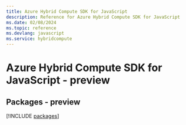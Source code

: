 ```yaml
---
title: Azure Hybrid Compute SDK for JavaScript
description: Reference for Azure Hybrid Compute SDK for JavaScript
ms.date: 02/08/2024
ms.topic: reference
ms.devlang: javascript
ms.service: hybridcompute
---
```

# Azure Hybrid Compute SDK for JavaScript - preview
## Packages - preview
[!INCLUDE [packages](hybrid-compute-index.md)]